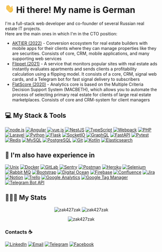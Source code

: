 


# <img src="https://raw.githubusercontent.com/ABSphreak/ABSphreak/master/gifs/Hi.gif"  width="30px"> Hi there! My name is German



I'm a full-stack web developer and co-founder of several Russian real estate IT projects.<br>Here are the main ones in which I'm in the CTO position:
<ul>
<li><a href="https://aktier.ru/">AKTIER (2022)</a> - Conversion ecosystem for real estate builders with mobile apps for their clients where they can manage properties like they are securities. Consists of core, CRM, mobile applications, and many supporting web services</li>
<li><a href="https://flippet.ru/">Flippet (2021)</a> - A service that monitors popular sites with real estate ads instantly evaluates apartments and sends clients a profitability calculation using a flipping model. It consists of a core, CRM, signal web cards, and a Telegram bot for fast signal delivery to subscribers</li>
<li><a href="https://flatscore.ru/">FlatScore (2020)</a> - Analytics core is based on the Multiple Criteria Decision Support System (MACBETH), which allows you to automate the process of selecting primary real estate for clients of large real estate marketplaces. Consists of core and CRM-system for client managers</li>
</ul>

## 💻 My Stack & Tools
<a href="https://nodejs.org/ru" target="_blank"><img src="https://img.shields.io/static/v1?style=for-the-badge&message=node.js&color=262321&logo=node.js&logoColor=026e00&label=" alt="node.js"></a>
<a href="https://angular.io/" target="_blank"><img src="https://img.shields.io/static/v1?style=for-the-badge&message=Angular&color=262321&logo=Angular&logoColor=c3002f&label=" alt="Angular"></a>
<a href="https://vuejs.org/" target="_blank"><img src="https://img.shields.io/static/v1?style=for-the-badge&message=vue.js&color=262321&logo=vue.js&logoColor=42bd86&label=" alt="vue.js"></a>
<a href="https://nestjs.com/" target="_blank"><img src="https://img.shields.io/static/v1?style=for-the-badge&message=NestJS&color=262321&logo=NestJS&logoColor=ea2845&label=" alt="NestJS"></a>
<a href="https://www.typescriptlang.org/" target="_blank"><img src="https://img.shields.io/static/v1?style=for-the-badge&message=TypeScript&color=262321&logo=TypeScript&logoColor=3178c6&label=" alt="TypeScript"></a>
<a href="https://webpack.js.org/" target="_blank"><img src="https://img.shields.io/static/v1?style=for-the-badge&message=Webpack&color=262321&logo=Webpack&logoColor=5299c7&label=" alt="Webpack"></a>
<a href="https://www.php.net/" target="_blank"><img src="https://img.shields.io/static/v1?style=for-the-badge&message=php&color=262321&logo=php&logoColor=4B578E&label=" alt="PHP"></a>
<a href="https://laravel.com/" target="_blank"><img src="https://img.shields.io/static/v1?style=for-the-badge&message=Laravel&color=262321&logo=Laravel&logoColor=F9322C&label=" alt="Laravel"></a>
<a href="https://www.python.org/" target="_blank"><img src="https://img.shields.io/static/v1?style=for-the-badge&message=Python&color=262321&logo=Python&logoColor=3776AB&label=" alt="Python"></a>
<a href="https://flask.palletsprojects.com/en/2.2.x/" target="_blank"> <img src="https://img.shields.io/static/v1?style=for-the-badge&message=Flask&color=262321&logo=Flask&logoColor=FFFFFF&label=" alt="Flask"></a>
<a href="https://socket.io/" target="_blank"> <img src="https://img.shields.io/static/v1?style=for-the-badge&message=Socket.io&color=262321&logo=Socket.io&logoColor=FFFFFF&label=" alt="SocketIO"></a>
<a href="https://graphql.org/" target="_blank"> <img src="https://img.shields.io/static/v1?style=for-the-badge&message=GraphQL&color=262321&logo=GraphQL&logoColor=f00198&label=" alt="GraphQL"></a>
<a href="https://fastapi.tiangolo.com/" target="_blank"> <img src="https://img.shields.io/static/v1?style=for-the-badge&message=FastAPI&color=262321&logo=FastAPI&logoColor=009485&label=" alt="FastAPI"></a>
<a href="https://docs.pytest.org/en/7.2.x/" target="_blank"> <img src="https://img.shields.io/static/v1?style=for-the-badge&message=Pytest&color=262321&logo=Pytest&logoColor=0A9EDC&label=" alt="Pytest"></a>
<a href="https://redis.io/" target="_blank"> <img src="https://img.shields.io/static/v1?style=for-the-badge&message=Redis&color=262321&logo=redis&logoColor=DD392B&label=" alt="Redis"></a>
<a href="https://www.mysql.com/" target="_blank"> <img src="https://img.shields.io/static/v1?style=for-the-badge&message=MySQL&color=262321&logo=MySQL&logoColor=4479A1&label=" alt="MySQL"></a>
<a href="https://www.postgresql.org/" target="_blank"> <img src="https://img.shields.io/static/v1?style=for-the-badge&message=PostgreSQL&color=262321&logo=PostgreSQL&logoColor=4169E1&label=" alt="PostgreSQL"></a>
<a href="https://git-scm.com/" target="_blank"> <img src="https://img.shields.io/static/v1?style=for-the-badge&message=Git&color=262321&logo=Git&logoColor=F05032&label=" alt="Git"></a>
<a href="https://kotlinlang.org" target="_blank"> <img src="https://img.shields.io/static/v1?style=for-the-badge&message=Kotlin&color=262321&logo=Kotlin&logoColor=7F52FF&label=" alt="Kotlin"></a>
<a href="https://www.elastic.co/elasticsearch/" target="_blank"> <img src="https://img.shields.io/static/v1?style=for-the-badge&message=Elasticsearch&color=262321&logo=Elasticsearch&logoColor=00bfb3&label=" alt="Elasticsearch"></a>

## 🔧 I'm also have experience in
<a href="https://ubuntu.com/" target="_blank"> <img src="https://img.shields.io/static/v1?style=for-the-badge&message=Unix&color=262321&logo=Ubuntu&logoColor=E95420&label=" alt="Unix"></a>
<a href="https://www.docker.com/" target="_blank"> <img src="https://img.shields.io/static/v1?style=for-the-badge&message=Docker&color=262321&logo=Docker&logoColor=003F8C&label=" alt="Docker"></a>
<a href="https://gitlab.com/" target="_blank"> <img src="https://img.shields.io/static/v1?style=for-the-badge&message=GitLab&color=262321&logo=GitLab&logoColor=e24329&label=" alt="GitLab"></a>
<a href="https://sentry.io/" target="_blank"> <img src="https://img.shields.io/static/v1?style=for-the-badge&message=Sentry&color=262321&logo=Sentry&logoColor=310f32&label=" alt="Sentry"></a>
<a href="https://www.postman.com/" target="_blank"> <img src="https://img.shields.io/static/v1?style=for-the-badge&message=Postman&color=262321&logo=Postman&logoColor=FF6C37&label=" alt="Postman"></a>
<a href="https://www.heroku.com/" target="_blank"> <img src="https://img.shields.io/static/v1?style=for-the-badge&message=Heroku&color=262321&logo=Heroku&logoColor=79589F&label=" alt="Heroku"></a>
<a href="https://www.selenium.dev/" target="_blank"> <img src="https://img.shields.io/static/v1?style=for-the-badge&message=Selenium&color=262321&logo=selenium&logoColor=5FBB49&label=" alt="Selenium"></a>
<a href="https://www.rabbitmq.com/" target="_blank"> <img src="https://img.shields.io/static/v1?style=for-the-badge&message=Rabbit MQ&color=262321&logo=rabbitmq&logoColor=FF6600&label=" alt="Rabbit MQ"></a>
<a href="https://getbootstrap.com/" target="_blank"> <img src="https://img.shields.io/static/v1?style=for-the-badge&message=Bootstrap&color=262321&logo=Bootstrap&logoColor=732EF9&label=" alt="Bootstrap"></a>
<a href="https://www.digitalocean.com/" target="_blank"> <img src="https://img.shields.io/static/v1?style=for-the-badge&message=Digital Ocean&color=262321&logo=DigitalOcean&logoColor=0069FF&label=" alt="Digital Ocean"></a>
<a href="https://firebase.google.com/" target="_blank"> <img src="https://img.shields.io/static/v1?style=for-the-badge&message=Firebase&color=262321&logo=Firebase&logoColor=FFCA28&label=" alt="Firebase"></a>
<a href="https://confluence.atlassian.com" target="_blank"> <img src="https://img.shields.io/static/v1?style=for-the-badge&message=Confluence&color=262321&logo=confluence&logoColor=1F7AF5&label=" alt="Confluence"></a>
<a href="https://jira.atlassian.com/" target="_blank"> <img src="https://img.shields.io/static/v1?style=for-the-badge&message=Jira&color=262321&logo=jira&logoColor=2583FE&label=" alt="Jira"></a>
<a href="https://www.notion.so/" target="_blank"> <img src="https://img.shields.io/static/v1?style=for-the-badge&message=Notion&color=262321&logo=Notion&logoColor=ffffff&label=" alt="Notion"></a>
<a href="https://trello.com/" target="_blank"> <img src="https://img.shields.io/static/v1?style=for-the-badge&message=Trello&color=262321&logo=Trello&logoColor=2583FE&label=" alt="Trello"></a>
<a href="https://analytics.google.com/" target="_blank"> <img src="https://img.shields.io/static/v1?style=for-the-badge&message=Google Analytics&color=262321&logo=Google Analytics&logoColor=e8710a&label=" alt="Google Analytics"></a>
<a href="https://tagmanager.google.com/" target="_blank"> <img src="https://img.shields.io/static/v1?style=for-the-badge&message=Google Tag Manager&color=262321&logo=googletagmanager&logoColor=2583FE&label=" alt="Google Tag Manager"></a>
<a href="https://core.telegram.org/bots/api" target="_blank"> <img src="https://img.shields.io/static/v1?style=for-the-badge&message=Telegram Bot API&color=262321&logo=telegram&logoColor=179CDE&label=" alt="Telegram Bot API"></a>


## 👨🏻‍💻 My Stats
<p align="center"><img height="180em" src="https://github-readme-stats.vercel.app/api?username=zak427zak&hide_border=true&count_private=true&show_icons=true&theme=radical" alt="zak427zak" align = "center"/>
<img height="180em" src="https://github-readme-stats.vercel.app/api/top-langs?username=zak427zak&show_icons=true&locale=en&layout=compact&hide_border=true&theme=radical" alt="zak427zak" align = "center"/></p>
<p align="center"><img src="https://github-readme-streak-stats.herokuapp.com/?user=zak427zak&theme=black-ice&hide_border=true&stroke=0000&background=0D1117&ring=e05397&fire=e05397&currStreakLabel=e05397" alt="zak427zak" /></p>


### Contacts :coffee:
<!-- <a target="_blank"  href="https://goncharovgerman.ru"><img src="https://img.shields.io/static/v1?style=for-the-badge&message=💼 Portfolio&color=262321&logo=pack&logoColor=3776AB&label=" alt="Portfolio"></a> -->
<a target="_blank"  href="https://www.linkedin.com/in/goncharov-german"><img src="https://img.shields.io/static/v1?style=for-the-badge&message=LinkedIn&color=262321&logo=linkedin&logoColor=0A66C2&label=" alt="LinkedIn"></a>
<a target="_blank"  href="mailto:goncharov_german@outlook.com"><img  src="https://img.shields.io/static/v1?style=for-the-badge&message=Email&color=262321&logo=gmail&logoColor=d96a6a&label=" alt="Email"></a>
<a target="_blank"  href="https://t.me/German_goncharov"><img src="https://img.shields.io/static/v1?style=for-the-badge&message=Telegram&color=262321&logo=Telegram&logoColor=3776AB&label=" alt="Telegram"></a>
<a target="_blank"  href="https://www.facebook.com/goncharov.german.94/"><img src="https://img.shields.io/static/v1?style=for-the-badge&message=Facebook&color=262321&logo=facebook&logoColor=0E8DF1&label=" alt="Facebook"></a>
